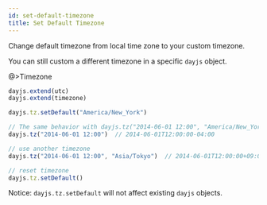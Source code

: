 ```yaml
---
id: set-default-timezone
title: Set Default Timezone
---
```


Change default timezone from local time zone to your custom timezone.

You can still custom a different timezone in a specific `dayjs` object.

@>Timezone
```javascript
dayjs.extend(utc)
dayjs.extend(timezone)

dayjs.tz.setDefault("America/New_York")

// The same behavior with dayjs.tz("2014-06-01 12:00", "America/New_York")
dayjs.tz("2014-06-01 12:00")  // 2014-06-01T12:00:00-04:00

// use another timezone
dayjs.tz("2014-06-01 12:00", "Asia/Tokyo")  // 2014-06-01T12:00:00+09:00

// reset timezone
dayjs.tz.setDefault()
```

Notice: `dayjs.tz.setDefault` will not affect existing `dayjs` objects.
